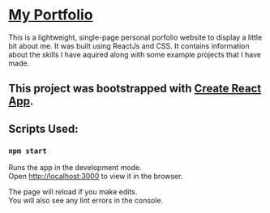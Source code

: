# [My Portfolio](https://alixmohammed.com/)

This is a lightweight, single-page personal porfolio website to display a little bit about me. It was built using ReactJs and CSS. It contains information about the skills I have aquired along with some example projects that I have made.

## This project was bootstrapped with [Create React App](https://github.com/facebook/create-react-app).

## Scripts Used:

### `npm start`

Runs the app in the development mode.\
Open [http://localhost:3000](http://localhost:3000) to view it in the browser.

The page will reload if you make edits.\
You will also see any lint errors in the console.

